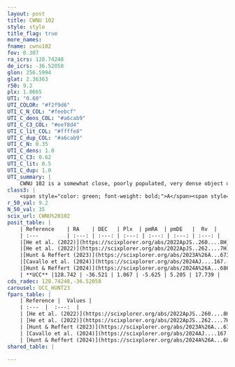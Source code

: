 ```yaml
---
layout: post
title: CWNU 102
style: style
title_flag: true
more_names: 
fname: cwnu102
fov: 0.307
ra_icrs: 128.74248
de_icrs: -36.52058
glon: 256.5994
glat: 2.36363
r50: 9.2
plx: 1.0665
UTI: "0.60"
UTI_COLOR: "#f2f9d6"
UTI_C_N_COL: "#feebcf"
UTI_C_dens_COL: "#a6cab9"
UTI_C_C3_COL: "#eef8d4"
UTI_C_lit_COL: "#ffffe8"
UTI_C_dup_COL: "#a6cab9"
UTI_C_N: 0.35
UTI_C_dens: 1.0
UTI_C_C3: 0.62
UTI_C_lit: 0.5
UTI_C_dup: 1.0
UTI_summary: |
    CWNU 102 is a somewhat close, poorly populated, very dense object of intermediate C3 quality. It was recently reported but it is moderately studied in the literature.
class3: |
    <span style="color: green; font-weight: bold;">A</span><span style="color: red; font-weight: bold;">C</span>
r_50_val: 9.2
N_50_val: 35
scix_url: CWNU%20102
posit_table: |
    | Reference    | RA    | DEC   | Plx  | pmRA  | pmDE   |  Rv  |
    | :---         | :---: | :---: | :---: | :---: | :---: | :---: |
    |[He et al. (2022)](https://scixplorer.org/abs/2022ApJS..260....8H) | 128.766 | -36.466 | 1.03 | -5.6 | 5.2 | -- |
    |[He et al. (2022)](https://scixplorer.org/abs/2022ApJS..262....7H) | 128.706 | -36.395 | 1.068 | -5.49 | 5.143 | -- |
    |[Hunt & Reffert (2023)](https://scixplorer.org/abs/2023A%26A...673A.114H) | 128.775 | -36.575 | 1.052 | -5.623 | 5.173 | 22.172 |
    |[Cavallo et al. (2024)](https://scixplorer.org/abs/2024AJ....167...12C) | 128.786 | -36.516 | 1.051 | -- | -- | -- |
    |[Hunt & Reffert (2024)](https://scixplorer.org/abs/2024A%26A...686A..42H) | 128.775 | -36.575 | 1.052 | -5.623 | 5.173 | 22.172 |
    | **UCC** |128.742 | -36.521 | 1.067 | -5.625 | 5.205 | 17.739 | 
cds_radec: 128.74248,-36.52058
carousel: UCC_HUNT23
fpars_table: |
    | Reference |  Values |
    | :---  |  :---:  |
    | [He et al. (2022)](https://scixplorer.org/abs/2022ApJS..260....8H) | `AG=0.05, m-M=9.4, logAge=7.5, Z=0.022` |
    | [He et al. (2022)](https://scixplorer.org/abs/2022ApJS..262....7H) | `A0=0.9, logAge=7.7` |
    | [Hunt & Reffert (2023)](https://scixplorer.org/abs/2023A%26A...673A.114H) | `AV50=0.277, diffAV50=0.831, MOD50=9.772, logAge50=7.439` |
    | [Cavallo et al. (2024)](https://scixplorer.org/abs/2024AJ....167...12C) | `AV50=0.59, dMod50=9.83, logAge50=7.11, [Fe/H]50=-0.14` |
    | [Hunt & Reffert (2024)](https://scixplorer.org/abs/2024A%26A...686A..42H) | `MassJ=79.6188` |
shared_table: |
    
---
```

